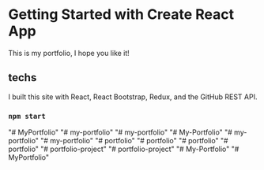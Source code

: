 # Getting Started with Create React App

This is my portfolio, I hope you like it!

## techs

I built this site with React, React Bootstrap, Redux, and the GitHub REST API.

### `npm start`

"# MyPortfolio" 
"# my-portfolio" 
"# my-portfolio" 
"# My-Portfolio" 
"# my-portfolio" 
"# my-portfolio" 
"# portfolio" 
"# portfolio" 
"# portfolio" 
"# portfolio" 
"# portfolio-project" 
"# portfolio-project" 
"# My-Portfolio" 
"# MyPortfolio" 
